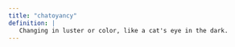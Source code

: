 ```yaml
---
title: "chatoyancy"
definition: |
   Changing in luster or color, like a cat's eye in the dark.
---
```

